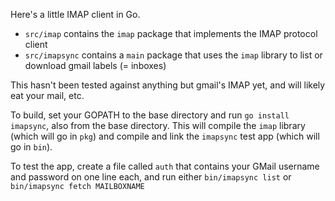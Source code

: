 Here's a little IMAP client in Go.

* `src/imap` contains the `imap` package that implements the IMAP protocol client
* `src/imapsync` contains a `main` package that uses the `imap` library to list or download gmail labels (= inboxes)

This hasn't been tested against anything but gmail's IMAP yet, and will likely eat your mail, etc.

To build, set your GOPATH to the base directory and run `go install imapsync`, also from the base directory. This will compile the `imap` library (which will go in `pkg`) and compile and link the `imapsync` test app (which will go in `bin`). 

To test the app, create a file called `auth` that contains your GMail username and password on one line each, and run either `bin/imapsync list` or `bin/imapsync fetch MAILBOXNAME`
